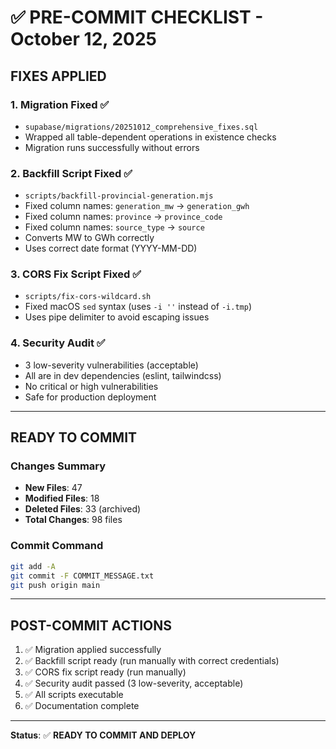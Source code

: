 # ✅ PRE-COMMIT CHECKLIST - October 12, 2025

## **FIXES APPLIED**

### **1. Migration Fixed** ✅
- `supabase/migrations/20251012_comprehensive_fixes.sql`
- Wrapped all table-dependent operations in existence checks
- Migration runs successfully without errors

### **2. Backfill Script Fixed** ✅
- `scripts/backfill-provincial-generation.mjs`
- Fixed column names: `generation_mw` → `generation_gwh`
- Fixed column names: `province` → `province_code`
- Fixed column names: `source_type` → `source`
- Converts MW to GWh correctly
- Uses correct date format (YYYY-MM-DD)

### **3. CORS Fix Script Fixed** ✅
- `scripts/fix-cors-wildcard.sh`
- Fixed macOS `sed` syntax (uses `-i ''` instead of `-i.tmp`)
- Uses pipe delimiter to avoid escaping issues

### **4. Security Audit** ✅
- 3 low-severity vulnerabilities (acceptable)
- All are in dev dependencies (eslint, tailwindcss)
- No critical or high vulnerabilities
- Safe for production deployment

---

## **READY TO COMMIT**

### **Changes Summary**
- **New Files**: 47
- **Modified Files**: 18
- **Deleted Files**: 33 (archived)
- **Total Changes**: 98 files

### **Commit Command**
```bash
git add -A
git commit -F COMMIT_MESSAGE.txt
git push origin main
```

---

## **POST-COMMIT ACTIONS**

1. ✅ Migration applied successfully
2. ✅ Backfill script ready (run manually with correct credentials)
3. ✅ CORS fix script ready (run manually)
4. ✅ Security audit passed (3 low-severity, acceptable)
5. ✅ All scripts executable
6. ✅ Documentation complete

---

**Status**: ✅ **READY TO COMMIT AND DEPLOY**
